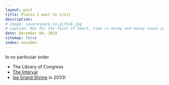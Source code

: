 ```yaml
---
layout: post
title: Places I want to visit
description: 
# image: squarespace-to-github.jpg
# caption: Not for the faint of heart, time is money and money saves you time.
date: December 04, 2019
sitemap: false
index: noindex
---
```


In no particular order
- The Library of Congress
- [The Interval](https://theinterval.org/)
- [Ise Grand Shrine](https://en.wikipedia.org/wiki/Ise_Grand_Shrine) in 2033!
